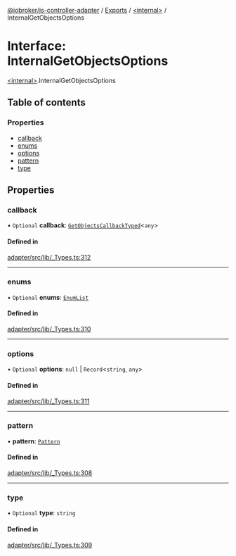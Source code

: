 [@iobroker/js-controller-adapter](../README.md) / [Exports](../modules.md) / [\<internal\>](../modules/internal_.md) / InternalGetObjectsOptions

# Interface: InternalGetObjectsOptions

[\<internal\>](../modules/internal_.md).InternalGetObjectsOptions

## Table of contents

### Properties

- [callback](internal_.InternalGetObjectsOptions.md#callback)
- [enums](internal_.InternalGetObjectsOptions.md#enums)
- [options](internal_.InternalGetObjectsOptions.md#options)
- [pattern](internal_.InternalGetObjectsOptions.md#pattern)
- [type](internal_.InternalGetObjectsOptions.md#type)

## Properties

### callback

• `Optional` **callback**: [`GetObjectsCallbackTyped`](../modules/internal_.md#getobjectscallbacktyped)\<`any`\>

#### Defined in

[adapter/src/lib/_Types.ts:312](https://github.com/ioBroker/ioBroker.js-controller/blob/559f7b7a/packages/adapter/src/lib/_Types.ts#L312)

___

### enums

• `Optional` **enums**: [`EnumList`](../modules/internal_.md#enumlist)

#### Defined in

[adapter/src/lib/_Types.ts:310](https://github.com/ioBroker/ioBroker.js-controller/blob/559f7b7a/packages/adapter/src/lib/_Types.ts#L310)

___

### options

• `Optional` **options**: ``null`` \| `Record`\<`string`, `any`\>

#### Defined in

[adapter/src/lib/_Types.ts:311](https://github.com/ioBroker/ioBroker.js-controller/blob/559f7b7a/packages/adapter/src/lib/_Types.ts#L311)

___

### pattern

• **pattern**: [`Pattern`](../modules/internal_.md#pattern)

#### Defined in

[adapter/src/lib/_Types.ts:308](https://github.com/ioBroker/ioBroker.js-controller/blob/559f7b7a/packages/adapter/src/lib/_Types.ts#L308)

___

### type

• `Optional` **type**: `string`

#### Defined in

[adapter/src/lib/_Types.ts:309](https://github.com/ioBroker/ioBroker.js-controller/blob/559f7b7a/packages/adapter/src/lib/_Types.ts#L309)
